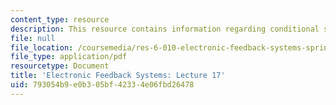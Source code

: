 ```yaml
---
content_type: resource
description: This resource contains information regarding conditional stability.
file: null
file_location: /coursemedia/res-6-010-electronic-feedback-systems-spring-2013/793054b9e0b305bf42334e06fbd26478_MITRES_6-010S13_lec17.pdf
file_type: application/pdf
resourcetype: Document
title: 'Electronic Feedback Systems: Lecture 17'
uid: 793054b9-e0b3-05bf-4233-4e06fbd26478
---
```

